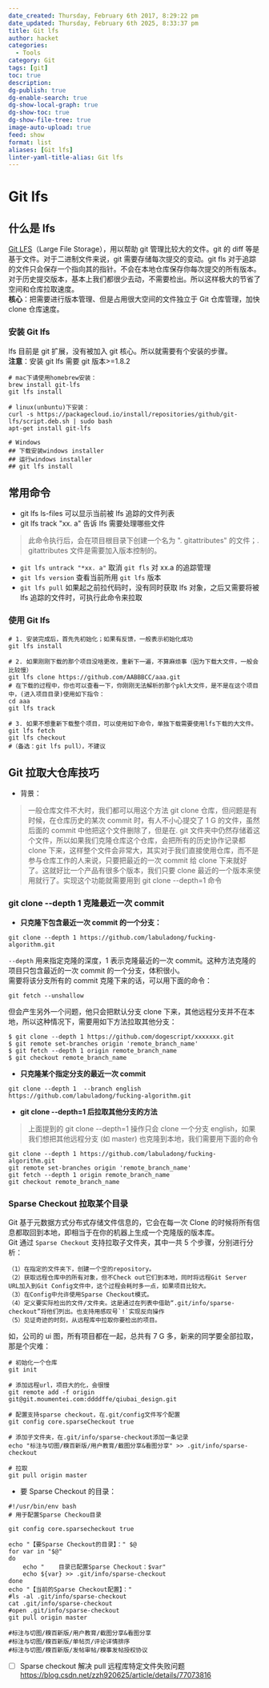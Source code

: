 ```yaml
---
date_created: Thursday, February 6th 2017, 8:29:22 pm
date_updated: Thursday, February 6th 2025, 8:33:37 pm
title: Git lfs
author: hacket
categories:
  - Tools
category: Git
tags: [git]
toc: true
description: 
dg-publish: true
dg-enable-search: true
dg-show-local-graph: true
dg-show-toc: true
dg-show-file-tree: true
image-auto-upload: true
feed: show
format: list
aliases: [Git lfs]
linter-yaml-title-alias: Git lfs
---
```


# Git lfs

## 什么是 lfs

[Git LFS](https://git-lfs.com/)（Large File Storage），用以帮助 git 管理比较大的文件。git 的 diff 等是基于文件。对于二进制文件来说，git 需要存储每次提交的变动。git fls 对于追踪的文件只会保存一个指向其的指针。不会在本地仓库保存你每次提交的所有版本。对于历史提交版本，基本上我们都很少去动，不需要检出。所以这样极大的节省了空间和仓库拉取速度。<br>**核心**：把需要进行版本管理、但是占用很大空间的文件独立于 Git 仓库管理，加快 clone 仓库速度。

### 安装 Git lfs

lfs 目前是 git 扩展，没有被加入 git 核心。所以就需要有个安装的步骤。<br>**注意**：安装 git lfs 需要 git 版本>=1.8.2

```shell
# mac下请使用homebrew安装：
brew install git-lfs
git lfs install

# linux(unbuntu)下安装：
curl -s https://packagecloud.io/install/repositories/github/git-lfs/script.deb.sh | sudo bash
apt-get install git-lfs

# Windows
## 下载安装windows installer
## 运行windows installer
## git lfs install
```

## 常用命令

- git lfs ls-files 可以显示当前被 lfs 追踪的文件列表
- git lfs track "xx. a" 告诉 lfs 需要处理哪些文件

> 此命令执行后，会在项目根目录下创建一个名为 ". gitattributes" 的文件；. gitattributes 文件是需要加入版本控制的。

- `git lfs untrack "*xx. a"` 取消 `git fls` 对 xx.a 的追踪管理
- `git lfs version` 查看当前所用 `git lfs` 版本
- `git lfs pull` 如果起之前拉代码时，没有同时获取 lfs 对象，之后又需要将被 lfs 追踪的文件时，可执行此命令来拉取

### 使用 Git lfs

```shell
# 1. 安装完成后，首先先初始化；如果有反馈，一般表示初始化成功
git lfs install

# 2. 如果刚刚下载的那个项目没啥更改，重新下一遍，不算麻烦事（因为下载大文件，一般会比较慢）
git lfs clone https://github.com/AABBBCC/aaa.git
# 在下载的过程中，你也可以查看一下，你刚刚无法解析的那个pkl大文件，是不是在这个项目中，(进入项目目录)使用如下指令：
cd aaa
git lfs track

# 3. 如果不想重新下载整个项目，可以使用如下命令，单独下载需要使用lfs下载的大文件。
git lfs fetch
git lfs checkout
#（备选：git lfs pull），不建议
```

## Git 拉取大仓库技巧

- 背景：

> 一般仓库文件不大时，我们都可以用这个方法 git clone 仓库，但问题是有时候，在仓库历史的某次 commit 时，有人不小心提交了 1 G 的文件，虽然后面的 commit 中他把这个文件删除了，但是在. git 文件夹中仍然存储着这个文件，所以如果我们克隆仓库这个仓库，会把所有的历史协作记录都 clone 下来，这样整个文件会非常大，其实对于我们直接使用仓库，而不是参与仓库工作的人来说，只要把最近的一次 commit 给 clone 下来就好了。这就好比一个产品有很多个版本，我们只要 clone 最近的一个版本来使用就行了。实现这个功能就需要用到 git clone --depth=1 命令

### git clone --depth 1 克隆最近一次 commit

- **只克隆下包含最近一次 commit 的一个分支：**

```shell
git clone --depth 1 https://github.com/labuladong/fucking-algorithm.git
```

`--depth` 用来指定克隆的深度，1 表示克隆最近的一次 commit。这种方法克隆的项目只包含最近的一次 commit 的一个分支，体积很小。<br>需要将该分支所有的 commit 克隆下来的话，可以用下面的命令：

```shell
git fetch --unshallow
```

但会产生另外一个问题，他只会把默认分支 clone 下来，其他远程分支并不在本地，所以这种情况下，需要用如下方法拉取其他分支：

```shell
$ git clone --depth 1 https://github.com/dogescript/xxxxxxx.git
$ git remote set-branches origin 'remote_branch_name'
$ git fetch --depth 1 origin remote_branch_name
$ git checkout remote_branch_name
```

- **只克隆某个指定分支的最近一次 commit**

```
git clone --depth 1  --branch english https://github.com/labuladong/fucking-algorithm.git
```

- **git clone --depth=1 后拉取其他分支的方法**

> 上面提到的 git clone --depth=1 操作只会 clone 一个分支 english，如果我们想把其他远程分支 (如 master) 也克隆到本地，我们需要用下面的命令

```
git clone --depth 1 https://github.com/labuladong/fucking-algorithm.git
git remote set-branches origin 'remote_branch_name'
git fetch --depth 1 origin remote_branch_name
git checkout remote_branch_name
```

### Sparse Checkout 拉取某个目录

Git 基于元数据方式分布式存储文件信息的，它会在每一次 Clone 的时候将所有信息都取回到本地，即相当于在你的机器上生成一个克隆版的版本库。<br>Git 通过 `Sparse Checkout` 支持拉取子文件夹，其中一共 5 个步骤，分别进行分析：

```
（1）在指定的文件夹下，创建一个空的repository。
（2）获取远程仓库中的所有对象，但不Check out它们到本地，同时将远程Git Server URL加入到Git Config文件中，这个过程会耗时多一点，如果项目比较大。
（3）在Config中允许使用Sparse Checkout模式。
（4）定义要实际检出的文件/文件夹。这是通过在列表中借助“.git/info/sparse-checkout”将他们列出。也支持用感叹号`!`实现反向操作
（5）见证奇迹的时刻，从远程库中拉取你要检出的项目。
```

如，公司的 ui 图，所有项目都在一起，总共有 7 G 多，新来的同学要全部拉取，那是个灾难：

```shell
# 初始化一个仓库
git init

# 添加远程url，项目大的化，会很慢
git remote add -f origin git@git.moumentei.com:ddddffe/qiubai_design.git

# 配置支持sparse checkout，在.git/config文件写个配置
git config core.sparseCheckout true

# 添加子文件夹，在.git/info/sparse-checkout添加一条记录
echo "标注与切图/糗百新版/用户教育/截图分享&看图分享" >> .git/info/sparse-checkout

# 拉取
git pull origin master
```

- 要 Sparse Checkout 的目录：

```shell
#!/usr/bin/env bash
# 用于配置Sparse Checkou目录

git config core.sparsecheckout true

echo "【要Sparse Checkout的目录】：" $@
for var in "$@"
do
    echo "    目录已配置Sparse Checkout：$var"
    echo ${var} >> .git/info/sparse-checkout
done
echo "【当前的Sparse Checkout配置】："
#ls -al .git/info/sparse-checkout
cat .git/info/sparse-checkout
#open .git/info/sparse-checkout
git pull origin master

#标注与切图/糗百新版/用户教育/截图分享&看图分享
#标注与切图/糗百新版/单帖页/评论详情排序
#标注与切图/糗百新版/发帖审帖/糗事发帖授权协议
```

- [ ] Sparse checkout 解决 pull 远程库特定文件失败问题<br><https://blog.csdn.net/zzh920625/article/details/77073816>
